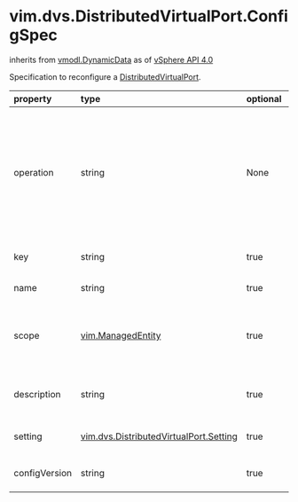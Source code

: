 vim.dvs.DistributedVirtualPort.ConfigSpec
=========================================
inherits from [vmodl.DynamicData](docs/vmodl.DynamicData.md)
as of [vSphere API 4.0](vim.version.md#vim.version.version5)


Specification to reconfigure a <a href="vim.dvs.DistributedVirtualPort.md">DistributedVirtualPort</a>.

| property | type | optional | priv | desc |
|:---------|:-----|:---------|:-----|:-----|
| operation | string | None | None | The operation to remove or modify the existing ports. The valid values   are:   <ul>     <li><a href="vim.ConfigSpecOperation.md#edit">edit</a></li>     <li><a href="vim.ConfigSpecOperation.md#remove">remove</a></li>   </ul> |
| key | string | true | None | Key of the port to be reconfigured. |
| name | string | true | None | The name of the port. |
| scope | [vim.ManagedEntity](vim.ManagedEntity.md "vim.ManagedEntity") | true | None | The eligible entities that can connect to the port, for detail see   <a href="vim.dvs.DistributedVirtualPort.ConfigInfo.md#scope">scope</a>. |
| description | string | true | None | The description string of the port. |
| setting | [vim.dvs.DistributedVirtualPort.Setting](vim.dvs.DistributedVirtualPort.Setting.md "vim.dvs.DistributedVirtualPort.Setting") | true | None | The network setting of the port. |
| configVersion | string | true | None | The version string of the configuration. |


